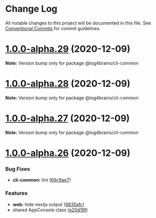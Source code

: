 # Change Log

All notable changes to this project will be documented in this file.
See [Conventional Commits](https://conventionalcommits.org) for commit guidelines.

# [1.0.0-alpha.29](https://github.com/thomvaill/log4brains/compare/v1.0.0-alpha.28...v1.0.0-alpha.29) (2020-12-09)

**Note:** Version bump only for package @log4brains/cli-common





# [1.0.0-alpha.28](https://github.com/thomvaill/log4brains/compare/v1.0.0-alpha.27...v1.0.0-alpha.28) (2020-12-09)

**Note:** Version bump only for package @log4brains/cli-common





# [1.0.0-alpha.27](https://github.com/thomvaill/log4brains/compare/v1.0.0-alpha.26...v1.0.0-alpha.27) (2020-12-09)

**Note:** Version bump only for package @log4brains/cli-common





# [1.0.0-alpha.26](https://github.com/thomvaill/log4brains/compare/v1.0.0-alpha.25...v1.0.0-alpha.26) (2020-12-09)


### Bug Fixes

* **cli-common:** lint ([69c9ae7](https://github.com/thomvaill/log4brains/commit/69c9ae737be2a2ecfdcf2a9b53da5157c479e3c2))


### Features

* **web:** hide nextjs output ([9835afc](https://github.com/thomvaill/log4brains/commit/9835afc8fdd4e0d2e68f6c9012cf151497362506))
* shared AppConsole class ([e20d19f](https://github.com/thomvaill/log4brains/commit/e20d19fdf9d8c85321e03b79545f82aa9bb6896e))
